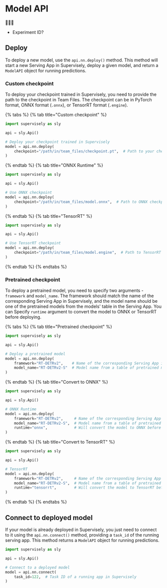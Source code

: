 # Model API

🔴🔴🔴
- Experiment ID?

## Deploy

To deploy a new model, use the `api.nn.deploy()` method. This method will start a new Serving App in Supervisely, deploy a given model, and return a `ModelAPI` object for running predictions.

### Custom checkpoint

To deploy your checkpoint trained in Supervisely, you need to provide the path to the checkpoint in Team Files. The checkpoint can be in PyTorch format, ONNX format (`.onnx`), or TensorRT format (`.engine`).

{% tabs %}
{% tab title="Custom checkpoint" %}
```python
import supervisely as sly

api = sly.Api()

# Deploy your checkpoint trained in Supervisely
model = api.nn.deploy(
    checkpoint="/path/in/team_files/checkpoint.pt",  # Path to your checkpoint in Team Files
)
```
{% endtab %}
{% tab title="ONNX Runtime" %}
```python
import supervisely as sly

api = sly.Api()

# Use ONNX checkpoint
model = api.nn.deploy(
    checkpoint="/path/in/team_files/model.onnx",  # Path to ONNX checkpoint in Team Files
)
```
{% endtab %}
{% tab title="TensorRT" %}
```python
import supervisely as sly

api = sly.Api()

# Use TensorRT checkpoint
model = api.nn.deploy(
    checkpoint="/path/in/team_files/model.engine",  # Path to TensorRT checkpoint in Team Files
)
```
{% endtab %}
{% endtabs %}

### Pretrained checkpoint

To deploy a pretrained model, you need to specify two arguments - `framework` and `model_name`. The framework should match the name of the corresponding Serving App in Supervisely, and the model name should be one of the pretrained models from the models' table in the Serving App. You can Specify `runtime` argument to convert the model to ONNX or TensorRT before deploying.

{% tabs %}
{% tab title="Pretrained checkpoint" %}
```python
import supervisely as sly

api = sly.Api()

# Deploy a pretrained model
model = api.nn.deploy(
    framework="RT-DETRv2",    # Name of the corresponding Serving App in Supervisely
    model_name="RT-DETRv2-S"  # Model name from a table of pretrained models in the Serving App
)
```
{% endtab %}
{% tab title="Convert to ONNX" %}
```python
import supervisely as sly

api = sly.Api()

# ONNX Runtime
model = api.nn.deploy(
    framework="RT-DETRv2",     # Name of the corresponding Serving App in Supervisely
    model_name="RT-DETRv2-S",  # Model name from a table of pretrained models in the Serving App
    runtime="onnx",            # Will convert the model to ONNX before deploying
)
```
{% endtab %}
{% tab title="Convert to TensorRT" %}
```python
import supervisely as sly

api = sly.Api()

# TensorRT
model = api.nn.deploy(
    framework="RT-DETRv2",     # Name of the corresponding Serving App in Supervisely
    model_name="RT-DETRv2-S",  # Model name from a table of pretrained models in the Serving App
    runtime="tensorrt",        # Will convert the model to TensorRT before deploying
)
```
{% endtab %}
{% endtabs %}

## Connect to deployed model

If your model is already deployed in Supervisely, you just need to connect to it using the `api.nn.connect()` method, providing a `task_id` of the running serving app. This method returns a `ModelAPI` object for running predictions.

```python
import supervisely as sly

api = sly.Api()

# Connect to a deployed model
model = api.nn.connect(
    task_id=122,  # Task ID of a running app in Supervisely
)
```